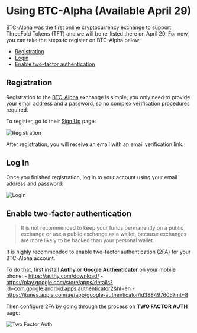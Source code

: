 # Using BTC-Alpha (Available April 29)

BTC-Alpha was the first online cryptocurrency exchange to support ThreeFold Tokens (TFT) and we will be re-listed there on April 29. For now, you can take the steps to register on BTC-Alpha below:

- [Registration](#registration)
- [Login](#login)
- [Enable two-factor authentication](#two-factor)

<a id='registration'></a>

## Registration

Registration to the [BTC-Alpha](http://btc-alpha.com) exchange is simple, you only need to provide your email address and a password, so no complex verification procedures required. 

To register, go to their [Sign Up](https://btc-alpha.com/accounts/register) page:

![Registration](https://raw.githubusercontent.com/threefoldfoundation/info_tokens/master/docs/img/btc-alpha-registration.png)

After registration, you will receive an email with an email verification link.


<a id='login'></a>

## Log In

Once you finished registration, log in to your account using your email address and password:

![LogIn](https://raw.githubusercontent.com/threefoldfoundation/info_tokens/master/docs/img/btc-alpha-login.png)


<a id='two-factor'></a>

## Enable two-factor authentication

> It is not recommended to keep your funds permanently on a public exchange or use a public exchange as a wallet, because exchanges are more likely to be hacked than your personal wallet.

It is highly recommended to enable two-factor authentication (2FA) for your BTC-Alpha account.

To do that, first install **Authy** or **Google Authenticator** on your mobile phone:
    - https://authy.com/download/
    - https://play.google.com/store/apps/details?id=com.google.android.apps.authenticator2&hl=en
    - https://itunes.apple.com/ae/app/google-authenticator/id388497605?mt=8

Then configure 2FA by going through the process on **TWO FACTOR AUTH** page:

![Two Factor Auth](https://raw.githubusercontent.com/threefoldfoundation/info_tokens/master/docs/img/btc-alpha-two-factor.png)